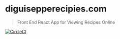 # diguisepperecipies.com

> Front End React App for Viewing Recipes Online

[![CircleCI][circle-ci-badge]][circle-ci-url]
<!-- [![Greenkeeper][greenkeeper-badge]][greenkeeper-url] -->
<!-- [![Maintainability][code-climate-maintainability-badge]][code-climate-maintainability-url] -->
<!-- [![Test Coverage][code-climate-test-coverage-badge]][code-climate-test-coverage-url] -->

<!-- Markdown link & img dfn's -->
[circle-ci-badge]: https://circleci.com/gh/jwc2790/diguisepperecipes.com.svg?style=svg
[circle-ci-url]: https://circleci.com/gh/jwc2790/diguisepperecipes.com
